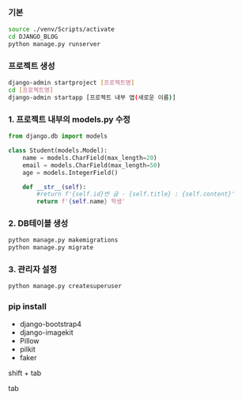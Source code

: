 ### 기본

```bash
source ./venv/Scripts/activate
cd DJANGO_BLOG
python manage.py runserver
```



### 프로젝트 생성

```bash
django-admin startproject [프로젝트명]
cd [프로젝트명]
django-admin startapp [프로젝트 내부 앱(새로운 이름)]
```



### 1. 프로젝트 내부의 models.py 수정

```python
from django.db import models

class Student(models.Model):
    name = models.CharField(max_length=20)
    email = models.CharField(max_length=50)
    age = models.IntegerField()

    def __str__(self):
        #return f'{self.id}번 글 - {self.title} : {self.content}'
        return f'{self.name} 학생'
```



### 2. DB테이블 생성

```bash
python manage.py makemigrations
python manage.py migrate
```



### 3. 관리자 설정

```bash
python manage.py createsuperuser
```



### pip install 

- django-bootstrap4
- django-imagekit
- Pillow
- pilkit
- faker



shift + tab

tab